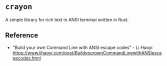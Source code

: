 # `crayon`

A simple library for rich text in ANSI terminal written in Rust.

## Reference

- "Build your own Command Line with ANSI escape codes" - Li Haoyi https://www.lihaoyi.com/post/BuildyourownCommandLinewithANSIescapecodes.html